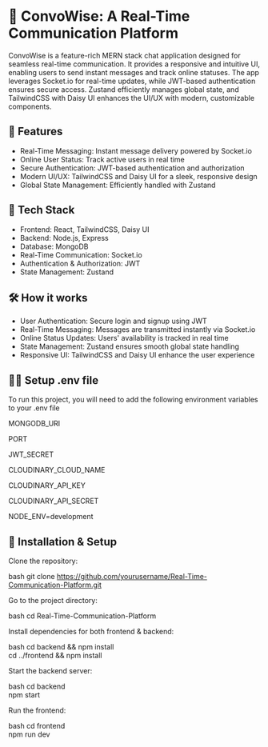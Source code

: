 # 📨 ConvoWise: A Real-Time Communication Platform 

ConvoWise is a feature-rich MERN stack chat application designed for seamless real-time communication. It provides a responsive and intuitive UI, enabling users to send instant messages and track online statuses. The app leverages Socket.io for real-time updates, while JWT-based authentication ensures secure access. Zustand efficiently manages global state, and TailwindCSS with Daisy UI enhances the UI/UX with modern, customizable components.


## 🚀 Features

- Real-Time Messaging: Instant message delivery powered by Socket.io
- Online User Status: Track active users in real time
- Secure Authentication: JWT-based authentication and authorization
- Modern UI/UX: TailwindCSS and Daisy UI for a sleek, responsive design
- Global State Management: Efficiently handled with Zustand



## 🌟 Tech Stack

- Frontend: React, TailwindCSS, Daisy UI
- Backend: Node.js, Express
- Database: MongoDB
- Real-Time Communication: Socket.io
- Authentication & Authorization: JWT
- State Management: Zustand






## 🛠 How it works

- User Authentication: Secure login and signup using JWT
- Real-Time Messaging: Messages are transmitted instantly via Socket.io
- Online Status Updates: Users' availability is tracked in real time
- State Management: Zustand ensures smooth global state handling
- Responsive UI: TailwindCSS and Daisy UI enhance the user experience




## 👩‍💻 Setup .env file

To run this project, you will need to add the following environment variables to your .env file

MONGODB_URI

PORT

JWT_SECRET

CLOUDINARY_CLOUD_NAME

CLOUDINARY_API_KEY

CLOUDINARY_API_SECRET

NODE_ENV=development



## 📌 Installation & Setup

Clone the repository:

bash
git clone https://github.com/yourusername/Real-Time-Communication-Platform.git



Go to the project directory:

bash
cd Real-Time-Communication-Platform



Install dependencies for both frontend & backend:

bash
cd backend && npm install  
cd ../frontend && npm install 


Start the backend server:

bash
cd backend  
npm start  


Run the frontend:

bash
cd frontend  
npm run dev  
